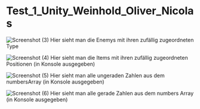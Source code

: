 # Test_1_Unity_Weinhold_Oliver_Nicolas
![Screenshot (3)](https://github.com/Poroli/Tets_1_Unity_Weinhold_Oliver_Nicolas/assets/95571352/cf17cde7-1488-489a-b272-84d7ac47baea)
Hier sieht man die Enemys mit ihren zufällig zugeordneten Type

![Screenshot (4)](https://github.com/Poroli/Tets_1_Unity_Weinhold_Oliver_Nicolas/assets/95571352/55039900-b558-426c-85f0-de8334d5e4fc)
Hier sieht man die Items mit ihren zufällig zugeordneten Positionen (in Konsole ausgegeben)

![Screenshot (5)](https://github.com/Poroli/Tets_1_Unity_Weinhold_Oliver_Nicolas/assets/95571352/dc74cd12-3e6e-46e1-ac8b-6e2f53aacae7)
Hier sieht man alle ungeraden Zahlen aus dem numbersArray (in Konsole ausgegeben)

![Screenshot (6)](https://github.com/Poroli/Tets_1_Unity_Weinhold_Oliver_Nicolas/assets/95571352/3c98e94f-ff93-4ae4-8573-ddbbcad2de36)
Hier sieht man alle gerade Zahlen aus dem numbers Array (in Konsole ausgegeben)
